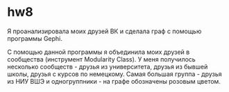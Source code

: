 # hw8
[](https://thecarebean.github.io/hw8/)

Я проанализировала моих друзей ВК и сделала граф с помощью программы Gephi.

С помощью данной программы я объединила моих друзей в сообщества (инструмент Modularity Class). У меня получилось несколько сообществ - друзья из университета, друзья из бывшей школы, друзья с курсов по немецкому. Самая большая группа - друзья из НИУ ВШЭ и одногруппники - на графе обозначены розовым цветом.
